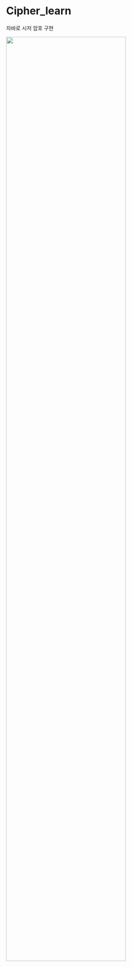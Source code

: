 # Cipher_learn

자바로 시저 암호 구현

<img width="80%" src="https://user-images.githubusercontent.com/70646278/226210578-08e7975b-6dba-445c-b8c0-2b051c47b437.gif"/>
